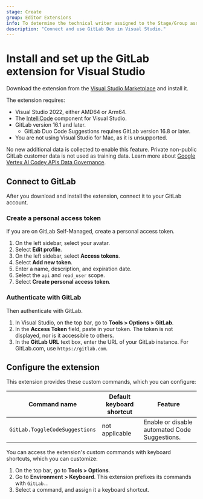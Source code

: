 ```yaml
---
stage: Create
group: Editor Extensions
info: To determine the technical writer assigned to the Stage/Group associated with this page, see https://handbook.gitlab.com/handbook/product/ux/technical-writing/#assignments
description: "Connect and use GitLab Duo in Visual Studio."
---
```


# Install and set up the GitLab extension for Visual Studio

Download the extension from the
[Visual Studio Marketplace](https://marketplace.visualstudio.com/items?itemName=GitLab.GitLabExtensionForVisualStudio)
and install it.

The extension requires:

- Visual Studio 2022, either AMD64 or Arm64.
- The [IntelliCode](https://visualstudio.microsoft.com/services/intellicode/) component for Visual Studio.
- GitLab version 16.1 and later.
  - GitLab Duo Code Suggestions requires GitLab version 16.8 or later.
- You are not using Visual Studio for Mac, as it is unsupported.

No new additional data is collected to enable this feature. Private non-public GitLab customer data is not used as training data.
Learn more about [Google Vertex AI Codey APIs Data Governance](https://cloud.google.com/vertex-ai/generative-ai/docs/data-governance).

## Connect to GitLab

After you download and install the extension, connect it to your GitLab account.

### Create a personal access token

If you are on GitLab Self-Managed, create a personal access token.

1. On the left sidebar, select your avatar.
1. Select **Edit profile**.
1. On the left sidebar, select **Access tokens**.
1. Select **Add new token**.
1. Enter a name, description, and expiration date.
1. Select the `api` and `read_user` scope.
1. Select **Create personal access token**.

### Authenticate with GitLab

Then authenticate with GitLab.

1. In Visual Studio, on the top bar, go to **Tools > Options > GitLab**.
1. In the **Access Token** field, paste in your token. The token is not displayed, nor is it accessible to others.
1. In the **GitLab URL** text box, enter the URL of your GitLab instance. For GitLab.com, use `https://gitlab.com`.

## Configure the extension

This extension provides these custom commands, which you can configure:

| Command name                   | Default keyboard shortcut | Feature |
|--------------------------------|---------------------------|---------|
| `GitLab.ToggleCodeSuggestions` | not applicable            | Enable or disable automated Code Suggestions. |

You can access the extension's custom commands with keyboard shortcuts, which you can customize:

1. On the top bar, go to **Tools > Options**.
1. Go to **Environment > Keyboard**. This extension prefixes its commands with `GitLab.`.
1. Select a command, and assign it a keyboard shortcut.
